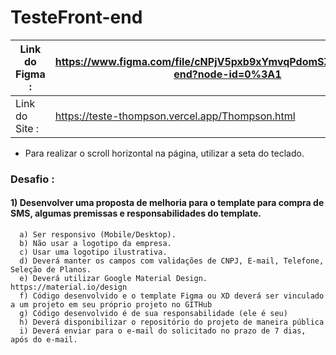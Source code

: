 # TesteFront-end

| Link do Figma : | https://www.figma.com/file/cNPjV5pxb9xYmvqPdomSZP/TesteFront-end?node-id=0%3A1 |
|--- |--- |
| Link do Site  : | https://teste-thompson.vercel.app/Thompson.html |

-   Para realizar o scroll horizontal na página, utilizar a seta do teclado.




### Desafio :
#### 1) Desenvolver uma proposta de melhoria para o template para compra de SMS, algumas premissas e responsabilidades do template.
      a) Ser responsivo (Mobile/Desktop).
      b) Não usar a logotipo da empresa.
      c) Usar uma logotipo ilustrativa.
      d) Deverá manter os campos com validações de CNPJ, E-mail, Telefone, Seleção de Planos.
      e) Deverá utilizar Google Material Design. https://material.io/design
      f) Código desenvolvido e o template Figma ou XD deverá ser vinculado a um projeto em seu próprio projeto no GITHub
      g) Código desenvolvido é de sua responsabilidade (ele é seu)
      h) Deverá disponibilizar o repositório do projeto de maneira pública
      i) Deverá enviar para o e-mail do solicitado no prazo de 7 dias, após do e-mail.

#

